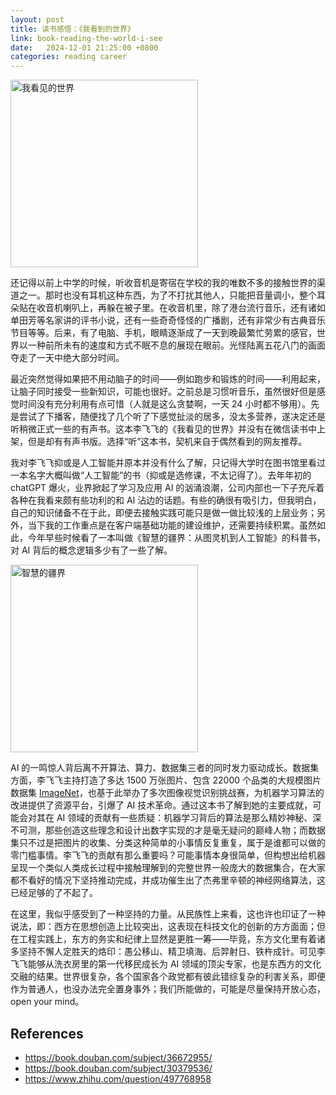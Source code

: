 ```yaml
---
layout: post
title: 读书感悟：《我看到的世界》
link: book-reading-the-world-i-see
date:   2024-12-01 21:25:00 +0800
categories: reading career
---
```


<img src="https://img9.doubanio.com/view/subject/l/public/s34825536.jpg" width="300" alt="我看见的世界" referrerpolicy="no-referrer"/>

还记得以前上中学的时候，听收音机是寄宿在学校的我的唯数不多的接触世界的渠道之一。那时也没有耳机这种东西，为了不打扰其他人，只能把音量调小，整个耳朵贴在收音机喇叭上，再躲在被子里。在收音机里，除了港台流行音乐，还有诸如单田芳等名家讲的评书小说，还有一些奇奇怪怪的广播剧，还有非常少有古典音乐节目等等。后来，有了电脑、手机，眼睛逐渐成了一天到晚最繁忙劳累的感官，世界以一种前所未有的速度和方式不眠不息的展现在眼前。光怪陆离五花八门的画面夺走了一天中绝大部分时间。

最近突然觉得如果把不用动脑子的时间——例如跑步和锻炼的时间——利用起来，让脑子同时接受一些新知识，可能也很好。之前总是习惯听音乐，虽然很好但是感觉时间没有充分利用有点可惜（人就是这么贪婪啊，一天 24 小时都不够用）。先是尝试了下播客，随便找了几个听了下感觉扯淡的居多，没太多营养，遂决定还是听稍微正式一些的有声书。这本李飞飞的《我看见的世界》并没有在微信读书中上架，但是却有有声书版。选择“听”这本书，契机来自于偶然看到的网友推荐。

我对李飞飞抑或是人工智能并原本并没有什么了解，只记得大学时在图书馆里看过一本名字大概叫做“人工智能”的书（抑或是选修课，不太记得了）。去年年初的 chatGPT 爆火，业界掀起了学习及应用 AI 的汹涌浪潮，公司内部也一下子充斥着各种在我看来颇有些功利的和 AI 沾边的话题。有些的确很有吸引力，但我明白，自己的知识储备不在于此，即便去接触实践可能只是做一做比较浅的上层业务；另外，当下我的工作重点是在客户端基础功能的建设维护，还需要持续积累。虽然如此，今年早些时候看了一本叫做《智慧的疆界：从图灵机到人工智能》的科普书，对 AI 背后的概念逻辑多少有了一些了解。

<img src="https://img1.doubanio.com/view/subject/l/public/s29923729.jpg" width="300" alt="智慧的疆界" referrerpolicy="no-referrer"/>

AI 的一鸣惊人背后离不开算法、算力、数据集三者的同时发力驱动成长。数据集方面，李飞飞主持打造了多达 1500 万张图片、包含 22000 个品类的大规模图片数据集 [ImageNet](https://www.image-net.org/)，也基于此举办了多次图像视觉识别挑战赛，为机器学习算法的改进提供了资源平台，引爆了 AI 技术革命。通过这本书了解到她的主要成就，可能会对其在 AI 领域的贡献有一些质疑：机器学习背后的算法是那么精妙神秘、深不可测，那些创造这些理念和设计出数字实现的才是毫无疑问的巅峰人物；而数据集只不过是把图片的收集、分类这种简单的小事情反复重复，属于是谁都可以做的零门槛事情。李飞飞的贡献有那么重要吗？可能事情本身很简单，但构想出给机器呈现一个类似人类成长过程中接触理解到的完整世界一般庞大的数据集合，在大家都不看好的情况下坚持推动完成，并成功催生出了杰弗里辛顿的神经网络算法，这已经足够的了不起了。

在这里，我似乎感受到了一种坚持的力量。从民族性上来看，这也许也印证了一种说法，即：西方在思想创造上比较突出，这表现在科技文化的创新的方方面面；但在工程实践上，东方的务实和纪律上显然是更胜一筹——毕竟，东方文化里有着诸多坚持不懈人定胜天的烙印：愚公移山、精卫填海、后羿射日、铁杵成针。可见李飞飞能够从洗衣房里的第一代移民成长为 AI 领域的顶尖专家，也是东西方的文化交融的结果。世界很复杂，各个国家各个政党都有彼此错综复杂的利害关系，即便作为普通人，也没办法完全置身事外；我们所能做的，可能是尽量保持开放心态，open your mind。

## References

- <https://book.douban.com/subject/36672955/>
- <https://book.douban.com/subject/30379536/>
- <https://www.zhihu.com/question/497768958>
